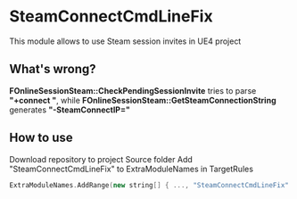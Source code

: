 # SteamConnectCmdLineFix

This module allows to use Steam session invites in UE4 project

## What's wrong?

**FOnlineSessionSteam::CheckPendingSessionInvite** tries to parse **"+connect <ip>"**, while **FOnlineSessionSteam::GetSteamConnectionString** generates **"-SteamConnectIP=<ip>"**

## How to use

Download repository to project Source folder
Add "SteamConnectCmdLineFix" to ExtraModuleNames in TargetRules
```cpp
ExtraModuleNames.AddRange(new string[] { ..., "SteamConnectCmdLineFix" });
```